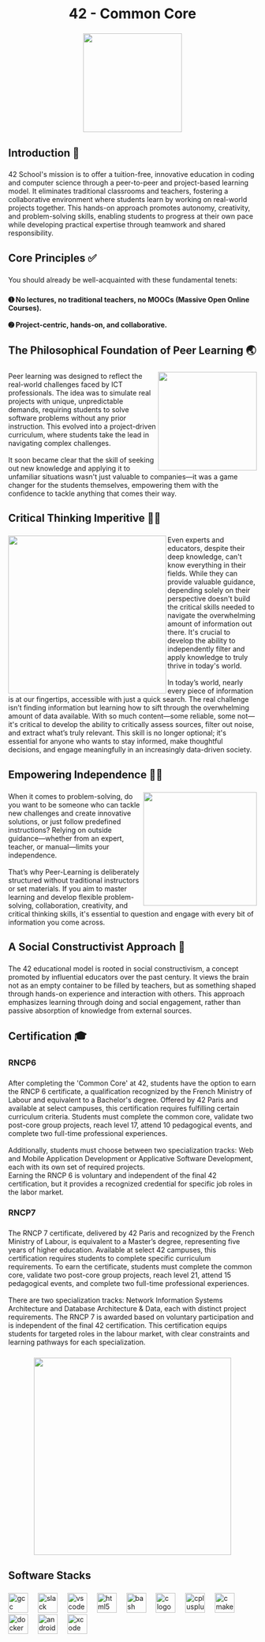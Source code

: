 <h1 align="center">42 - Common Core</h1>

###

<div align="center">
  <img height="200" src="https://encrypted-tbn0.gstatic.com/images?q=tbn:ANd9GcTXfAZMOWHDQ3DKE63A9jWhIqQaKcKqUIXvzg&s"  />
</div>

###

<h2 align="left">Introduction 👋</h2>

###

<p align="left">42 School's mission is to offer a tuition-free, innovative education in coding and computer science through a peer-to-peer and project-based learning model. It eliminates traditional classrooms and teachers, fostering a collaborative environment where students learn by working on real-world projects together. This hands-on approach promotes autonomy, creativity, and problem-solving skills, enabling students to progress at their own pace while developing practical expertise through teamwork and shared responsibility.</p>

###

<h2 align="left">Core Principles ✅</h2>

###

<p align="left">You should already be well-acquainted with these fundamental tenets:</p>

###

<h4 align="left">➊ No lectures, no traditional teachers, no MOOCs (Massive Open Online Courses).<br><br>➋ Project-centric, hands-on, and collaborative.</h4>

###

<h2 align="left">The Philosophical Foundation of Peer Learning 🌏</h2>

###

<img align="right" height="200" src="https://cw1.tw/CW/images/article/201801/article-ck-5a4f5f0a24f54.PNG"  />

###

<p align="left">Peer learning was designed to reflect the real-world challenges faced by ICT professionals. The idea was to simulate real projects with unique, unpredictable demands, requiring students to solve software problems without any prior instruction. This evolved into a project-driven curriculum, where students take the lead in navigating complex challenges.<br><br>It soon became clear that the skill of seeking out new knowledge and applying it to unfamiliar situations wasn't just valuable to companies—it was a game changer for the students themselves, empowering them with the confidence to tackle anything that comes their way.</p>

###

<h2 align="left">Critical Thinking Imperitive 🧠💡</h2>

###

<img align="left" height="320" src="https://42istanbul.com.tr/wp-content/uploads/2022/04/istanbul42-08.jpg"  />

###

<p align="left">Even experts and educators, despite their deep knowledge, can't know everything in their fields. While they can provide valuable guidance, depending solely on their perspective doesn't build the critical skills needed to navigate the overwhelming amount of information out there. It's crucial to develop the ability to independently filter and apply knowledge to truly thrive in today's world.<br><br>In today’s world, nearly every piece of information is at our fingertips, accessible with just a quick search. The real challenge isn’t finding information but learning how to sift through the overwhelming amount of data available. With so much content—some reliable, some not—it's critical to develop the ability to critically assess sources, filter out noise, and extract what’s truly relevant. This skill is no longer optional; it's essential for anyone who wants to stay informed, make thoughtful decisions, and engage meaningfully in an increasingly data-driven society.</p>

###

<h2 align="left">Empowering Independence 🧘‍♂️</h2>

###

<img align="right" height="230" src="https://42istanbul.com.tr/wp-content/uploads/2022/04/istanbul42-05.png"  />

###

<p align="left">When it comes to problem-solving, do you want to be someone who can tackle new challenges and create innovative solutions, or just follow predefined instructions? Relying on outside guidance—whether from an expert, teacher, or manual—limits your independence.<br><br>That’s why Peer-Learning is deliberately structured without traditional instructors or set materials. If you aim to master learning and develop flexible problem-solving, collaboration, creativity, and critical thinking skills, it's essential to question and engage with every bit of information you come across.</p>

###

<h2 align="left">A Social Constructivist Approach 🤝</h2>

###

<p align="left">The 42 educational model is rooted in social constructivism, a concept promoted by influential educators over the past century. It views the brain not as an empty container to be filled by teachers, but as something shaped through hands-on experience and interaction with others. This approach emphasizes learning through doing and social engagement, rather than passive absorption of knowledge from external sources.</p>

###

<h2 align="left">Certification 🎓</h2>

###

<h3 align="left">RNCP6</h3>

###

<p align="left">After completing the 'Common Core' at 42, students have the option to earn the RNCP 6 certificate, a qualification recognized by the French Ministry of Labour and equivalent to a Bachelor's degree. Offered by 42 Paris and available at select campuses, this certification requires fulfilling certain curriculum criteria. Students must complete the common core, validate two post-core group projects, reach level 17, attend 10 pedagogical events, and complete two full-time professional experiences. <br><br>Additionally, students must choose between two specialization tracks: Web and Mobile Application Development or Applicative Software Development, each with its own set of required projects. <br>Earning the RNCP 6 is voluntary and independent of the final 42 certification, but it provides a recognized credential for specific job roles in the labor market.</p>

###

<h3 align="left">RNCP7</h3>

###

<p align="left">The RNCP 7 certificate, delivered by 42 Paris and recognized by the French Ministry of Labour, is equivalent to a Master’s degree, representing five years of higher education. Available at select 42 campuses, this certification requires students to complete specific curriculum requirements. To earn the certificate, students must complete the common core, validate two post-core group projects, reach level 21, attend 15 pedagogical events, and complete two full-time professional experiences.<br><br>There are two specialization tracks: Network Information Systems Architecture and Database Architecture & Data, each with distinct project requirements. The RNCP 7 is awarded based on voluntary participation and is independent of the final 42 certification. This certification equips students for targeted roles in the labour market, with clear constraints and learning pathways for each specialization.</p>

###

<div align="center">
  <img height="400" src="https://42lausanne.ch/wp-content/uploads/2021/02/Holy-Graph.png"  />
</div>

###

<h2 align="left">Software Stacks</h2>

###

<div align="left">
  <img src="https://cdn.jsdelivr.net/gh/devicons/devicon/icons/gcc/gcc-original.svg" height="40" alt="gcc logo"  />
  <img width="12" />
  <img src="https://cdn.jsdelivr.net/gh/devicons/devicon/icons/slack/slack-original.svg" height="40" alt="slack logo"  />
  <img width="12" />
  <img src="https://cdn.jsdelivr.net/gh/devicons/devicon/icons/vscode/vscode-original.svg" height="40" alt="vscode logo"  />
  <img width="12" />
  <img src="https://cdn.jsdelivr.net/gh/devicons/devicon/icons/html5/html5-original.svg" height="40" alt="html5 logo"  />
  <img width="12" />
  <img src="https://cdn.jsdelivr.net/gh/devicons/devicon/icons/bash/bash-original.svg" height="40" alt="bash logo"  />
  <img width="12" />
  <img src="https://cdn.jsdelivr.net/gh/devicons/devicon/icons/c/c-original.svg" height="40" alt="c logo"  />
  <img width="12" />
  <img src="https://cdn.jsdelivr.net/gh/devicons/devicon/icons/cplusplus/cplusplus-original.svg" height="40" alt="cplusplus logo"  />
  <img width="12" />
  <img src="https://cdn.jsdelivr.net/gh/devicons/devicon/icons/cmake/cmake-original.svg" height="40" alt="cmake logo"  />
  <img width="12" />
  <img src="https://cdn.jsdelivr.net/gh/devicons/devicon/icons/docker/docker-original.svg" height="40" alt="docker logo"  />
  <img width="12" />
  <img src="https://cdn.jsdelivr.net/gh/devicons/devicon/icons/androidstudio/androidstudio-original.svg" height="40" alt="androidstudio logo"  />
  <img width="12" />
  <img src="https://cdn.jsdelivr.net/gh/devicons/devicon/icons/xcode/xcode-original.svg" height="40" alt="xcode logo"  />
</div>

###
